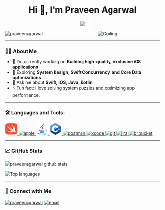 <h1 align="center">Hi 👋, I'm Praveen Agarwal</h1>

<p align="center">
  <a href="https://github.com/DenverCoder1/readme-typing-svg">
    <img src="https://readme-typing-svg.herokuapp.com?lines=iOS+Developer;Always+Learning+and+Building&center=true&width=380&height=45">
  </a>
</p>

<img align="right" src="https://github.com/SP-XD/SP-XD/blob/main/images/dev-working_rounded.gif?raw=true" alt="Coding" width="40%"/>

<p align="left"> 
  <img src="https://komarev.com/ghpvc/?username=praveenagarwal&label=Profile%20views&color=0e75b6&style=flat" alt="praveenagarwal" />
</p>

---

### 👨‍💻 About Me
- 🔭 I’m currently working on **Building high-quality, exclusive iOS applications**
- 🌱 Exploring **System Design, Swift Concurrency, and Core Data optimizations**
- 💬 Ask me about **Swift, iOS, Java, Kotlin**
- ⚡ Fun fact: I love solving system puzzles and optimizing app performance.

---

### 🛠️ Languages and Tools:
<p align="left">
  <a href="https://developer.apple.com/swift/" target="_blank">
    <img src="https://raw.githubusercontent.com/devicons/devicon/master/icons/swift/swift-original.svg" alt="swift" width="40" height="40"/>
  </a>
  <a href="https://developer.apple.com/" target="_blank">
    <img src="https://img.icons8.com/color/48/000000/mac-os.png" alt="apple" width="40" height="40"/>
  </a>
  <a href="https://www.java.com/" target="_blank">
    <img src="https://raw.githubusercontent.com/devicons/devicon/master/icons/java/java-original.svg" alt="java" width="40" height="40"/>
  </a>
  <a href="https://www.w3schools.com/cpp/" target="_blank">
    <img src="https://raw.githubusercontent.com/devicons/devicon/master/icons/cplusplus/cplusplus-original.svg" alt="cplusplus" width="40" height="40"/>
  </a>
  <a href="https://www.postman.com/" target="_blank">
    <img src="https://www.vectorlogo.zone/logos/getpostman/getpostman-icon.svg" alt="postman" width="40" height="40"/>
  </a>
  <a href="https://developer.apple.com/xcode/" target="_blank">
    <img src="https://img.icons8.com/color/48/000000/xcode.png" alt="xcode" width="40" height="40"/>
  </a>
  <a href="https://git-scm.com/" target="_blank">
    <img src="https://www.vectorlogo.zone/logos/git-scm/git-scm-icon.svg" alt="git" width="40" height="40"/>
  </a>
  <a href="https://www.atlassian.com/software/jira" target="_blank">
    <img src="https://www.vectorlogo.zone/logos/atlassian_jira/atlassian_jira-icon.svg" alt="jira" width="40" height="40"/>
  </a>
  <a href="https://bitbucket.org/" target="_blank">
    <img src="https://www.vectorlogo.zone/logos/bitbucket/bitbucket-icon.svg" alt="bitbucket" width="40" height="40"/>
  </a>
</p>


---

### 📈 GitHub Stats
<p>
  <img align="center" src="https://github-readme-stats.vercel.app/api?username=praveenagarwal&show_icons=true&theme=tokyonight&hide_border=true" alt="praveenagarwal github stats"/>
</p>
<p>
  <img align="center" src="https://github-readme-stats.vercel.app/api/top-langs/?username=praveenagarwal&layout=compact&theme=tokyonight&hide_border=true" alt="Top languages"/>
</p>

---

### 🔗 Connect with Me
<p align="left">
  <a href="https://www.linkedin.com/in/praveenagarwal/" target="blank"><img align="center" src="https://cdn.jsdelivr.net/npm/simple-icons@v3/icons/linkedin.svg" alt="praveenagarwal" height="30" width="40" /></a>
  <a href="mailto:your-email@example.com" target="blank"><img align="center" src="https://cdn.jsdelivr.net/npm/simple-icons@v3/icons/gmail.svg" alt="email" height="30" width="40" /></a>
</p>
